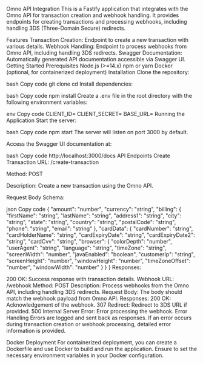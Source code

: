 Omno API Integration
This is a Fastify application that integrates with the Omno API for transaction creation and webhook handling. It provides endpoints for creating transactions and processing webhooks, including handling 3DS (Three-Domain Secure) redirects.

Features
Transaction Creation: Endpoint to create a new transaction with various details.
Webhook Handling: Endpoint to process webhooks from Omno API, including handling 3DS redirects.
Swagger Documentation: Automatically generated API documentation accessible via Swagger UI.
Getting Started
Prerequisites
Node.js (>=14.x)
npm or yarn
Docker (optional, for containerized deployment)
Installation
Clone the repository:

bash
Copy code
git clone <repository-url>
cd <repository-name>
Install dependencies:

bash
Copy code
npm install
Create a .env file in the root directory with the following environment variables:

env
Copy code
CLIENT_ID=<your-client-id>
CLIENT_SECRET=<your-client-secret>
BASE_URL=<your-base-url>
Running the Application
Start the server:

bash
Copy code
npm start
The server will listen on port 3000 by default.

Access the Swagger UI documentation at:

bash
Copy code
http://localhost:3000/docs
API Endpoints
Create Transaction
URL: /create-transaction

Method: POST

Description: Create a new transaction using the Omno API.

Request Body Schema:

json
Copy code
{
  "amount": "number",
  "currency": "string",
  "billing": {
    "firstName": "string",
    "lastName": "string",
    "address1": "string",
    "city": "string",
    "state": "string",
    "country": "string",
    "postalCode": "string",
    "phone": "string",
    "email": "string"
  },
  "cardData": {
    "cardNumber": "string",
    "cardHolderName": "string",
    "cardExpiryDate": "string",
    "cardExpiryDate2": "string",
    "cardCvv": "string",
    "browser": {
      "colorDepth": "number",
      "userAgent": "string",
      "language": "string",
      "timeZone": "string",
      "screenWidth": "number",
      "javaEnabled": "boolean",
      "customerIp": "string",
      "screenHeight": "number",
      "windowHeight": "number",
      "timeZoneOffset": "number",
      "windowWidth": "number"
    }
  }
}
Responses:

200 OK: Success response with transaction details.
Webhook
URL: /webhook
Method: POST
Description: Process webhooks from the Omno API, including handling 3DS redirects.
Request Body: The body should match the webhook payload from Omno API.
Responses:
200 OK: Acknowledgement of the webhook.
307 Redirect: Redirect to 3DS URL if provided.
500 Internal Server Error: Error processing the webhook.
Error Handling
Errors are logged and sent back as responses. If an error occurs during transaction creation or webhook processing, detailed error information is provided.

Docker Deployment
For containerized deployment, you can create a Dockerfile and use Docker to build and run the application. Ensure to set the necessary environment variables in your Docker configuration.
